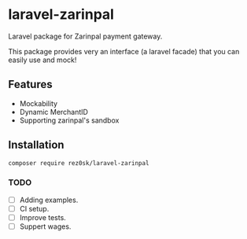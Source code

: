 # laravel-zarinpal
Laravel package for Zarinpal payment gateway.


This package provides very an interface (a laravel facade) that you can easily use and mock!


## Features

* Mockability
* Dynamic MerchantID
* Supporting zarinpal's sandbox


## Installation 

```
composer require rez0sk/laravel-zarinpal
```

### TODO 
- [ ] Adding examples.
- [ ] CI setup.
- [ ] Improve tests.
- [ ] Suppert wages.
